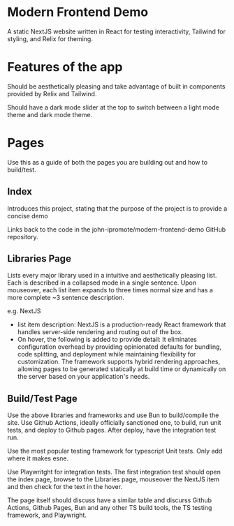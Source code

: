 # Modern Frontend Demo
A static NextJS website written in React for testing interactivity, Tailwind for styling, and Relix for theming.

# Features of the app
Should be aesthetically pleasing and take advantage of built in components provided by Relix and Tailwind.

Should have a dark mode slider at the top to switch between a light mode theme and dark mode theme.

# Pages
Use this as a guide of both the pages you are building out and how to build/test.

## Index
Introduces this project, stating that the purpose of the project is to provide a concise demo

Links back to the code in the john-ipromote/modern-frontend-demo GitHub repository.

## Libraries Page
Lists every major library used in a intuitive and aesthetically pleasing list. Each is described in a collapsed mode in a single sentence. Upon mouseover, each list item expands to three times normal size and has a more complete ~3 sentence description.

e.g. NextJS
- list item description:
NextJS is a production-ready React framework that handles server-side rendering and routing out of the box. 
- On hover, the following is added to provide detail:
It eliminates configuration overhead by providing opinionated defaults for bundling, code splitting, and deployment while maintaining flexibility for customization. The framework supports hybrid rendering approaches, allowing pages to be generated statically at build time or dynamically on the server based on your application's needs.

## Build/Test Page
Use the above libraries and frameworks and use Bun to build/compile the site. Use Github Actions, ideally officially sanctioned one, to build, run unit tests, and deploy to Github pages. After deploy, have the integration test run. 

Use the most popular testing framework for typescript Unit tests. Only add where it makes esne.

Use Playwritght for integration tests. The first integration test should open the index page, browse to the Libraries page, mouseover the NextJS item and then check for the text in the hover.

The page itself should discuss have a similar table and discurss Github Actions, Github Pages, Bun and any other TS build tools, the TS testing framework, and Playwright.